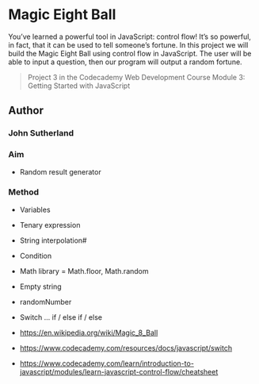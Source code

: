 # Magic Eight Ball

You’ve learned a powerful tool in JavaScript: control flow! It’s so powerful, in fact, that it can be used to tell someone’s fortune. In this project we will build the Magic Eight Ball using control flow in JavaScript. The user will be able to input a question, then our program will output a random fortune.

> Project 3 in the Codecademy Web Development Course Module 3: Getting Started with JavaScript

## Author

### John Sutherland

### Aim
- Random result generator

### Method
- Variables
- Tenary expression
- String interpolation#
- Condition
- Math library = Math.floor, Math.random
- Empty string
- randomNumber
- Switch ... if / else if / else

- https://en.wikipedia.org/wiki/Magic_8_Ball

- https://www.codecademy.com/resources/docs/javascript/switch

- https://www.codecademy.com/learn/introduction-to-javascript/modules/learn-javascript-control-flow/cheatsheet
